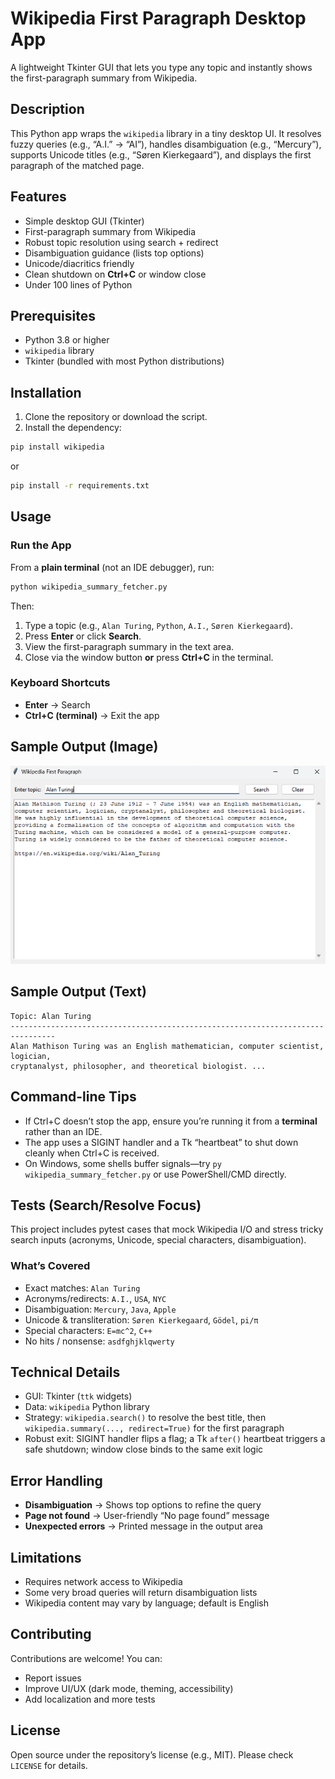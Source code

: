 # Wikipedia First Paragraph Desktop App
 
A lightweight Tkinter GUI that lets you type any topic and instantly shows the first-paragraph summary from Wikipedia. 
 
## Description
 
This Python app wraps the `wikipedia` library in a tiny desktop UI. It resolves fuzzy queries (e.g., “A.I.” → “AI”), handles disambiguation (e.g., “Mercury”), supports Unicode titles (e.g., “Søren Kierkegaard”), and displays the first paragraph of the matched page.
 
## Features
 
- Simple desktop GUI (Tkinter)  
- First-paragraph summary from Wikipedia  
- Robust topic resolution using search + redirect  
- Disambiguation guidance (lists top options)  
- Unicode/diacritics friendly  
- Clean shutdown on **Ctrl+C** or window close  
- Under 100 lines of Python
 
## Prerequisites
 
- Python 3.8 or higher  
- `wikipedia` library  
- Tkinter (bundled with most Python distributions)
 
## Installation
 
1. Clone the repository or download the script.
2. Install the dependency:
```bash
pip install wikipedia
```

or 
 
```bash
pip install -r requirements.txt
```
## Usage
 
### Run the App
 
From a **plain terminal** (not an IDE debugger), run:
```bash
python wikipedia_summary_fetcher.py
```
 
Then:
1. Type a topic (e.g., `Alan Turing`, `Python`, `A.I.`, `Søren Kierkegaard`).
2. Press **Enter** or click **Search**.
3. View the first-paragraph summary in the text area.
4. Close via the window button **or** press **Ctrl+C** in the terminal.
 
### Keyboard Shortcuts
 
- **Enter** → Search  
- **Ctrl+C (terminal)** → Exit the app
 
## Sample Output (Image)
 
![Sample Output](./images/sample_output.png)
 
## Sample Output (Text)
 
```
Topic: Alan Turing
--------------------------------------------------------------------------------
Alan Mathison Turing was an English mathematician, computer scientist, logician,
cryptanalyst, philosopher, and theoretical biologist. ...
```
 
## Command-line Tips
 
- If Ctrl+C doesn’t stop the app, ensure you’re running it from a **terminal** rather than an IDE.  
- The app uses a SIGINT handler and a Tk “heartbeat” to shut down cleanly when Ctrl+C is received.  
- On Windows, some shells buffer signals—try `py wikipedia_summary_fetcher.py` or use PowerShell/CMD directly.
 
## Tests (Search/Resolve Focus)
 
This project includes pytest cases that mock Wikipedia I/O and stress tricky search inputs (acronyms, Unicode, special characters, disambiguation).
 
### What’s Covered
 
- Exact matches: `Alan Turing`  
- Acronyms/redirects: `A.I.`, `USA`, `NYC`  
- Disambiguation: `Mercury`, `Java`, `Apple`  
- Unicode & transliteration: `Søren Kierkegaard`, `Gödel`, `pi/π`  
- Special characters: `E=mc^2`, `C++`  
- No hits / nonsense: `asdfghjklqwerty`
 
## Technical Details
 
- GUI: Tkinter (`ttk` widgets)  
- Data: `wikipedia` Python library  
- Strategy: `wikipedia.search()` to resolve the best title, then `wikipedia.summary(..., redirect=True)` for the first paragraph  
- Robust exit: SIGINT handler flips a flag; a Tk `after()` heartbeat triggers a safe shutdown; window close binds to the same exit logic
 
## Error Handling
 
- **Disambiguation** → Shows top options to refine the query  
- **Page not found** → User-friendly “No page found” message  
- **Unexpected errors** → Printed message in the output area
 
## Limitations
 
- Requires network access to Wikipedia  
- Some very broad queries will return disambiguation lists  
- Wikipedia content may vary by language; default is English
 
## Contributing
 
Contributions are welcome! You can:  
- Report issues  
- Improve UI/UX (dark mode, theming, accessibility)  
- Add localization and more tests
 
## License
 
Open source under the repository’s license (e.g., MIT). Please check `LICENSE` for details.

